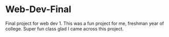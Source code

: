# Web-Dev-Final
Final project for web dev 1. This was a fun project for me, freshman year of college. Super fun class glad I came across this project.
